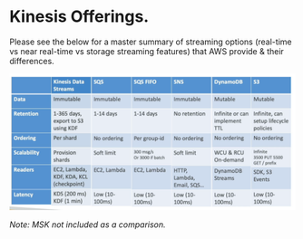 # **Kinesis Offerings.**

Please see the below for a master summary of streaming options (real-time vs near real-time vs storage streaming features) that AWS provide & their differences.

<img src='./images/StreamingComparisons.png'>

_Note: MSK not included as a comparison._